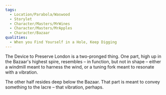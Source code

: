```yaml
---
tags:
  - Location/Parabola/Waswood
  - Storylet
  - Character/Masters/MrWines
  - Character/Masters/MrApples
  - Character/Bazaar 
qualities:
  - When you Find Yourself in a Hole, Keep Digging
---
```

The Device to Preserve London is a two-pronged thing. One part, high up in the Bazaar's highest spire, resembles – in function, but not in shape – either a windmill meant to harness the wind, or a tuning fork meant to resonate with a vibration.

The other half resides deep below the Bazaar. That part is meant to convey something to the lacre – that vibration, perhaps.